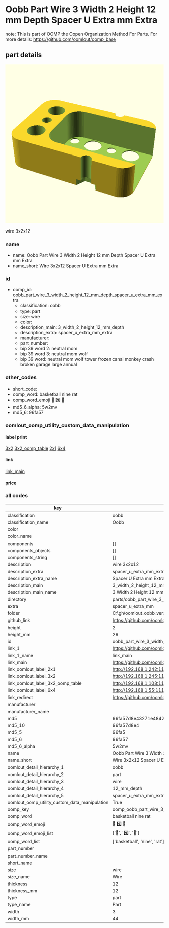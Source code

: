 # Oobb Part Wire 3 Width 2 Height 12 mm Depth Spacer U Extra mm Extra  

note: This is part of OOMP the Oopen Organization Method For Parts. For more details: https://github.com/oomlout/oomp_base

##  part details
  

[![](3dpr.png)](3dpr.png)

wire 3x2x12



### name
* name: Oobb Part Wire 3 Width 2 Height 12 mm Depth Spacer U Extra mm Extra
* name_short: Wire 3x2x12 Spacer U Extra mm Extra
### id
* oomp_id: oobb_part_wire_3_width_2_height_12_mm_depth_spacer_u_extra_mm_extra
  * classification: oobb
  * type: part
  * size: wire
  * color: 
  * description_main: 3_width_2_height_12_mm_depth
  * description_extra: spacer_u_extra_mm_extra
  * manufacturer: 
  * part_number: 
  * bip 39 word 2: neutral mom
  * bip 39 word 3: neutral mom wolf
  * bip 39 word: neutral mom wolf tower frozen canal monkey crash broken garage large annual

### other_codes
* short_code: 
* oomp_word: basketball nine rat
* oomp_word_emoji :basketball: :nine: :rat:
* md5_6_alpha: 5w2mv
* md5_6: 96fa57






### oomlout_oomp_utility_custom_data_manipulation
#### label print
[3x2](http://192.168.1.245:1112/?label=oomp%205w2mv)
[3x2_oomp_table](http://192.168.1.108:1112/?label=oomp%205w2mv)
[2x1](http://192.168.1.242:1112/?label=oomp%205w2mv)
[6x4](http://192.168.1.55:1112/?label=oomp%205w2mv)    

#### link

[link_main](https://github.com/oomlout/oomlout_oobb_version_4_generated_parts/tree/main/navigation_oomp/oobb/part/wire/3_width_2_height_12_mm_depth/spacer_u_extra_mm_extra/part)                              

#### price







### all codes 
| key | value |  
| --- | --- |  
| classification | oobb |  
| classification_name | Oobb |  
| color |  |  
| color_name |  |  
| components | [] |  
| components_objects | [] |  
| components_string | [] |  
| description | wire 3x2x12 |  
| description_extra | spacer_u_extra_mm_extra |  
| description_extra_name | Spacer U Extra mm Extra |  
| description_main | 3_width_2_height_12_mm_depth |  
| description_main_name | 3 Width 2 Height 12 mm Depth |  
| directory | parts/oobb_part_wire_3_width_2_height_12_mm_depth_spacer_u_extra_mm_extra |  
| extra | spacer_u_extra_mm |  
| folder | C:\gh\oomlout_oobb_version_4_generated_parts\parts\oobb_part_wire_3_width_2_height_12_mm_depth_spacer_u_extra_mm_extra |  
| github_link | https://github.com/oomlout/oomlout_oomp_part_src/tree/main/parts/oobb_part_wire_3_width_2_height_12_mm_depth_spacer_u_extra_mm_extra |  
| height | 2 |  
| height_mm | 29 |  
| id | oobb_part_wire_3_width_2_height_12_mm_depth_spacer_u_extra_mm_extra |  
| link_1 | https://github.com/oomlout/oomlout_oobb_version_4_generated_parts/tree/main/navigation_oomp/oobb/part/wire/3_width_2_height_12_mm_depth/spacer_u_extra_mm_extra/part |  
| link_1_name | link_main |  
| link_main | https://github.com/oomlout/oomlout_oobb_version_4_generated_parts/tree/main/navigation_oomp/oobb/part/wire/3_width_2_height_12_mm_depth/spacer_u_extra_mm_extra/part |  
| link_oomlout_label_2x1 | http://192.168.1.242:1112/?label=oomp%205w2mv |  
| link_oomlout_label_3x2 | http://192.168.1.245:1112/?label=oomp%205w2mv |  
| link_oomlout_label_3x2_oomp_table | http://192.168.1.108:1112/?label=oomp%205w2mv |  
| link_oomlout_label_6x4 | http://192.168.1.55:1112/?label=oomp%205w2mv |  
| link_redirect | https://github.com/oomlout/oomlout_oobb_version_4_generated_parts/tree/main/parts/oobb_wire_03_02_12_ex_spacer_u_extra_mm |  
| manufacturer |  |  
| manufacturer_name |  |  
| md5 | 96fa57d8e43271e4842ede63f9a3b4a7 |  
| md5_10 | 96fa57d8e4 |  
| md5_5 | 96fa5 |  
| md5_6 | 96fa57 |  
| md5_6_alpha | 5w2mv |  
| name | Oobb Part Wire 3 Width 2 Height 12 mm Depth Spacer U Extra mm Extra |  
| name_short | Wire 3x2x12 Spacer U Extra mm Extra |  
| oomlout_detail_hierarchy_1 | oobb |  
| oomlout_detail_hierarchy_2 | part |  
| oomlout_detail_hierarchy_3 | wire |  
| oomlout_detail_hierarchy_4 | 12_mm_depth |  
| oomlout_detail_hierarchy_5 | spacer_u_extra_mm_extra |  
| oomlout_oomp_utility_custom_data_manipulation | True |  
| oomp_key | oomp_oobb_part_wire_3_width_2_height_12_mm_depth_spacer_u_extra_mm_extra |  
| oomp_word | basketball nine rat |  
| oomp_word_emoji | :basketball: :nine: :rat: |  
| oomp_word_emoji_list | [':basketball:', ':nine:', ':rat:'] |  
| oomp_word_list | ['basketball', 'nine', 'rat'] |  
| part_number |  |  
| part_number_name |  |  
| short_name |  |  
| size | wire |  
| size_name | Wire |  
| thickness | 12 |  
| thickness_mm | 12 |  
| type | part |  
| type_name | Part |  
| width | 3 |  
| width_mm | 44 |  
